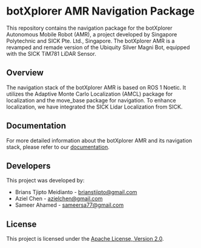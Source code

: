 # botXplorer AMR Navigation Package

This repository contains the navigation package for the botXplorer Autonomous Mobile Robot (AMR), a project developed by Singapore Polytechnic and SICK Pte. Ltd., Singapore. The botXplorer AMR is a revamped and remade version of the Ubiquity Silver Magni Bot, equipped with the SICK TiM781 LiDAR Sensor.

## Overview

The navigation stack of the botXplorer AMR is based on ROS 1 Noetic. It utilizes the Adaptive Monte Carlo Localization (AMCL) package for localization and the move_base package for navigation. To enhance localization, we have integrated the SICK Lidar Localization from SICK.

## Documentation

For more detailed information about the botXplorer AMR and its navigation stack, please refer to our [documentation](https://amr-docs-brianstm.vercel.app).

## Developers

This project was developed by:
- Brians Tjipto Meidianto - brianstjipto@gmail.com
- Aziel Chen - azielchen@gmail.com
- Sameer Ahamed - sameersa77@gmail.com

## License

This project is licensed under the [Apache License, Version 2.0](LICENSE).

